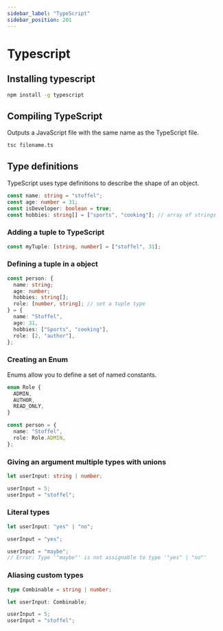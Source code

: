 ```yaml
---
sidebar_label: "TypeScript"
sidebar_position: 201
---
```


# Typescript

## Installing typescript

```bash
npm install -g typescript
```

## Compiling TypeScript

Outputs a JavaScript file with the same name as the TypeScript file.

```bash
tsc filename.ts
```

## Type definitions

TypeScript uses type definitions to describe the shape of an object.

```typescript
const name: string = "stoffel";
const age: number = 31;
const isDeveloper: boolean = true;
const hobbies: string[] = ["sports", "cooking"]; // array of strings
```

### Adding a tuple to TypeScript

```typescript
const myTuple: [string, number] = ["stoffel", 31];
```

### Defining a tuple in a object

```typescript
const person: {
  name: string;
  age: number;
  hobbies: string[];
  role: [number, string]; // set a tuple type
} = {
  name: "Stoffel",
  age: 31,
  hobbies: ["Sports", "cooking"],
  role: [2, "author"],
};
```

### Creating an Enum

Enums allow you to define a set of named constants.

```typescript
enum Role {
  ADMIN,
  AUTHOR,
  READ_ONLY,
}

const person = {
  name: "Stoffel",
  role: Role.ADMIN,
};
```

### Giving an argument multiple types with unions

```typescript   
let userInput: string | number;

userInput = 5;
userInput = "stoffel";
```

### Literal types

```typescript
let userInput: "yes" | "no";

userInput = "yes";

userInput = "maybe";
// Error: Type '"maybe"' is not assignable to type '"yes" | "no"'
```

### Aliasing custom types

```typescript
type Combinable = string | number;

let userInput: Combinable;

userInput = 5;
userInput = "stoffel";
```